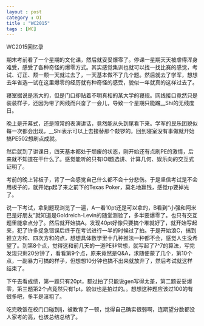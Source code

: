 ```yaml
---
layout : post
category : OI
title : "WC2015"
tags : [WC]
---
```

WC2015回忆录

期末考前看了一个星期的文化课，然后就妥妥爆零了。停课一星期天天被虐得浑身难受，感受了各种奇怪的爆零方式。其实感觉集训也就可以找一找比赛的感觉，考试、订正、颓一颓一天就过去了，一天基本做不了几个题。然后就去了学军，想想去年省选一试在这里爆零的经历就有种奇怪的感受，貌似一年就真的这样过去了。

寝室据说是浙大的，但是门口却贴着不明真相的某大学的寝规。网线接口竟然只是装装样子，还因为带了网线而兴奋了一会儿，导致一个星期只能蹭__Shi的无线度日。

晚上是开幕式，还是照常的表演讲话，竟然能从头到尾看下来。学军的民乐团貌似每一次都会出现，__Shi表示可以上去接替那个敲锣的。回到寝室没有事做就开始搞PE502想刷点成就。

然后就到了讲课日，四天基本都处于颓废的状态，刚开始还有点刷PE的激情，后来就不知道在干什么了。感觉能听的只有IOI题选讲、计算几何、娱乐向的交互式证明了。

考前的晚上背板子，背了一会感觉自己什么都不会十分悲伤。于是坚信考试是不会用板子的，就开始p起了来之前下的Texas Poker，莫名地赢钱，感觉rp要掉光了。

说一下考试，拿到题现浏览了一遍，A一看10pt还是可以拿的，B看到“小强和阿米巴是好朋友”就知道是Goldreich-Levin的随堂测验了，多半要爆零了。也只有交互题里能拿点分了。然后就开始搞A。发现40pt好像只要搞个堆就好了，就开始写起来，犯了许多捉急错误后终于在考试进行一半的时候过了拍。于是开始浪C，搞到推立方和、四次方和的点，想想具体数学里十几种推法一种都不会，感觉人生没希望了。到第8个点，觉得这和前几天的一道PE非常想，就写起了7^7的算法，写完发现只剩20分钟了，看看第9个点，原来竟然是Q&A，求随便蒙了几个，第10个点，一副暴力可搞的样子，但想想10分钟也搞不出来就放弃了，然后考试就这样结束了。

下午去看成绩，第一题只有20pt，都过拍了只能说gen写得太差，第二题妥妥爆零，第三题第2个点竟然只有1pt，貌似也是拍过的。。想想这种题应该过100的有很多吧，多半是滚粗了。

吃完晚饭在校门口碰到lj，被教育了一顿，觉得自己确实很弱啊，连期望分数都没人家考的高，也该总结总结了。
